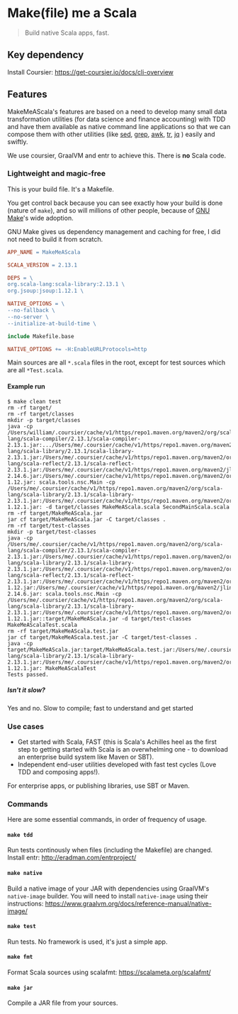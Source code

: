 # Make(file) me a Scala

> Build native Scala apps, fast.

## Key dependency
Install Coursier: https://get-coursier.io/docs/cli-overview

## Features

MakeMeAScala's features are based on a need to develop
many small data transformation utilities (for data science and finance accounting)
with TDD and have them available as native command line applications
so that we can compose them with other utilities
(like [sed](https://www.gnu.org/software/sed/),
[grep](https://www.gnu.org/software/grep/),
[awk](https://www.gnu.org/software/gawk/manual/gawk.html),
[tr](https://www.gnu.org/software/coreutils/manual/html_node/tr-invocation.html#tr-invocation),
[jq](https://stedolan.github.io/jq/)
) easily and swiftly.

We use coursier, GraalVM and entr to achieve this. There is **no** Scala code.

### Lightweight and magic-free

This is your build file. It's a Makefile.

You get control back because you can see exactly how your build is done (nature of `make`),
and so will millions of other people,
because of [GNU Make](https://www.gnu.org/software/make/manual/make.html)'s wide adoption.

GNU Make gives us dependency management and caching for free, I did not need to build it from scratch.

```makefile
APP_NAME = MakeMeAScala

SCALA_VERSION = 2.13.1

DEPS = \
org.scala-lang:scala-library:2.13.1 \
org.jsoup:jsoup:1.12.1 \

NATIVE_OPTIONS = \
--no-fallback \
--no-server \
--initialize-at-build-time \

include Makefile.base

NATIVE_OPTIONS += -H:EnableURLProtocols=http
```

Main sources are all `*.scala` files in the root,
except for test sources which are all `*Test.scala`.

#### Example run

```
$ make clean test
rm -rf target/
rm -rf target/classes
mkdir -p target/classes
java -cp /Users/william/.coursier/cache/v1/https/repo1.maven.org/maven2/org/scala-lang/scala-compiler/2.13.1/scala-compiler-2.13.1.jar:.../Users/me/.coursier/cache/v1/https/repo1.maven.org/maven2/org/scala-lang/scala-library/2.13.1/scala-library-2.13.1.jar:/Users/me/.coursier/cache/v1/https/repo1.maven.org/maven2/org/scala-lang/scala-reflect/2.13.1/scala-reflect-2.13.1.jar:/Users/me/.coursier/cache/v1/https/repo1.maven.org/maven2/jline/jline/2.14.6/jline-2.14.6.jar:/Users/me/.coursier/cache/v1/https/repo1.maven.org/maven2/org/fusesource/jansi/jansi/1.12/jansi-1.12.jar: scala.tools.nsc.Main -cp /Users/me/.coursier/cache/v1/https/repo1.maven.org/maven2/org/scala-lang/scala-library/2.13.1/scala-library-2.13.1.jar:/Users/me/.coursier/cache/v1/https/repo1.maven.org/maven2/org/jsoup/jsoup/1.12.1/jsoup-1.12.1.jar: -d target/classes MakeMeAScala.scala SecondMainScala.scala
rm -rf target/MakeMeAScala.jar
jar cf target/MakeMeAScala.jar -C target/classes .
rm -rf target/test-classes
mkdir -p target/test-classes
java -cp /Users/me/.coursier/cache/v1/https/repo1.maven.org/maven2/org/scala-lang/scala-compiler/2.13.1/scala-compiler-2.13.1.jar:/Users/me/.coursier/cache/v1/https/repo1.maven.org/maven2/org/scala-lang/scala-library/2.13.1/scala-library-2.13.1.jar:/Users/me/.coursier/cache/v1/https/repo1.maven.org/maven2/org/scala-lang/scala-reflect/2.13.1/scala-reflect-2.13.1.jar:/Users/me/.coursier/cache/v1/https/repo1.maven.org/maven2/org/fusesource/jansi/jansi/1.12/jansi-1.12.jar:/Users/me/.coursier/cache/v1/https/repo1.maven.org/maven2/jline/jline/2.14.6/jline-2.14.6.jar: scala.tools.nsc.Main -cp /Users/me/.coursier/cache/v1/https/repo1.maven.org/maven2/org/scala-lang/scala-library/2.13.1/scala-library-2.13.1.jar:/Users/me/.coursier/cache/v1/https/repo1.maven.org/maven2/org/jsoup/jsoup/1.12.1/jsoup-1.12.1.jar::target/MakeMeAScala.jar -d target/test-classes MakeMeAScalaTest.scala
rm -rf target/MakeMeAScala.test.jar
jar cf target/MakeMeAScala.test.jar -C target/test-classes .
java -cp target/MakeMeAScala.jar:target/MakeMeAScala.test.jar:/Users/me/.coursier/cache/v1/https/repo1.maven.org/maven2/org/scala-lang/scala-library/2.13.1/scala-library-2.13.1.jar:/Users/me/.coursier/cache/v1/https/repo1.maven.org/maven2/org/jsoup/jsoup/1.12.1/jsoup-1.12.1.jar: MakeMeAScalaTest
Tests passed.
```

##### Isn't it slow?

Yes and no.
Slow to compile; fast to understand and get started

### Use cases

- Get started with Scala, FAST (this is Scala's Achilles heel as the first step to getting started with Scala is an overwhelming one - to download an enterprise build system like Maven or SBT).
- Independent end-user utilities developed with fast test cycles (Love TDD and composing apps!).

For enterprise apps, or publishing libraries, use SBT or Maven.

### Commands

Here are some essential commands, in order of frequency of usage.

#### `make tdd`
Run tests continously when files (including the Makefile) are changed. Install entr: http://eradman.com/entrproject/

#### `make native`
Build a native image of your JAR with dependencies using GraalVM's `native-image` builder.
You will need to install `native-image` using their instructions: https://www.graalvm.org/docs/reference-manual/native-image/

#### `make test`
Run tests. No framework is used, it's just a simple app.

#### `make fmt`
Format Scala sources using scalafmt: https://scalameta.org/scalafmt/

#### `make jar`
Compile a JAR file from your sources.

